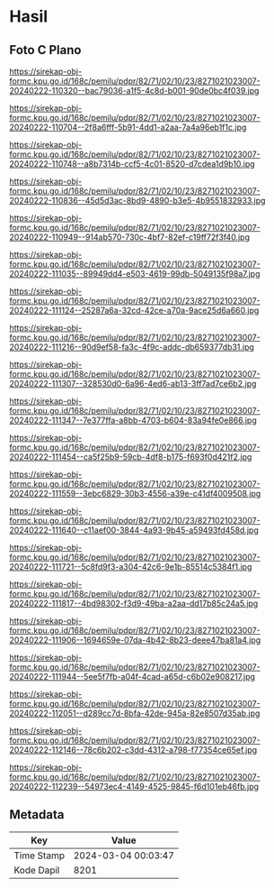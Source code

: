 # Hasil

## Foto C Plano

https://sirekap-obj-formc.kpu.go.id/168c/pemilu/pdpr/82/71/02/10/23/8271021023007-20240222-110320--bac79036-a1f5-4c8d-b001-90de0bc4f039.jpg

https://sirekap-obj-formc.kpu.go.id/168c/pemilu/pdpr/82/71/02/10/23/8271021023007-20240222-110704--2f8a6fff-5b91-4dd1-a2aa-7a4a96eb1f1c.jpg

https://sirekap-obj-formc.kpu.go.id/168c/pemilu/pdpr/82/71/02/10/23/8271021023007-20240222-110748--a8b7314b-ccf5-4c01-8520-d7cdea1d9b10.jpg

https://sirekap-obj-formc.kpu.go.id/168c/pemilu/pdpr/82/71/02/10/23/8271021023007-20240222-110836--45d5d3ac-8bd9-4890-b3e5-4b9551832933.jpg

https://sirekap-obj-formc.kpu.go.id/168c/pemilu/pdpr/82/71/02/10/23/8271021023007-20240222-110949--914ab570-730c-4bf7-82ef-c19ff72f3f40.jpg

https://sirekap-obj-formc.kpu.go.id/168c/pemilu/pdpr/82/71/02/10/23/8271021023007-20240222-111035--89949dd4-e503-4619-99db-5049135f98a7.jpg

https://sirekap-obj-formc.kpu.go.id/168c/pemilu/pdpr/82/71/02/10/23/8271021023007-20240222-111124--25287a6a-32cd-42ce-a70a-9ace25d6a660.jpg

https://sirekap-obj-formc.kpu.go.id/168c/pemilu/pdpr/82/71/02/10/23/8271021023007-20240222-111216--90d9ef58-fa3c-4f9c-addc-db659377db31.jpg

https://sirekap-obj-formc.kpu.go.id/168c/pemilu/pdpr/82/71/02/10/23/8271021023007-20240222-111307--328530d0-6a96-4ed6-ab13-3ff7ad7ce6b2.jpg

https://sirekap-obj-formc.kpu.go.id/168c/pemilu/pdpr/82/71/02/10/23/8271021023007-20240222-111347--7e377ffa-a8bb-4703-b604-83a94fe0e866.jpg

https://sirekap-obj-formc.kpu.go.id/168c/pemilu/pdpr/82/71/02/10/23/8271021023007-20240222-111454--ca5f25b9-59cb-4df8-b175-f693f0d421f2.jpg

https://sirekap-obj-formc.kpu.go.id/168c/pemilu/pdpr/82/71/02/10/23/8271021023007-20240222-111559--3ebc6829-30b3-4556-a39e-c41df4009508.jpg

https://sirekap-obj-formc.kpu.go.id/168c/pemilu/pdpr/82/71/02/10/23/8271021023007-20240222-111640--c11aef00-3844-4a93-9b45-a59493fd458d.jpg

https://sirekap-obj-formc.kpu.go.id/168c/pemilu/pdpr/82/71/02/10/23/8271021023007-20240222-111721--5c8fd9f3-a304-42c6-9e1b-85514c5384f1.jpg

https://sirekap-obj-formc.kpu.go.id/168c/pemilu/pdpr/82/71/02/10/23/8271021023007-20240222-111817--4bd98302-f3d9-49ba-a2aa-dd17b85c24a5.jpg

https://sirekap-obj-formc.kpu.go.id/168c/pemilu/pdpr/82/71/02/10/23/8271021023007-20240222-111906--1694659e-07da-4b42-8b23-deee47ba81a4.jpg

https://sirekap-obj-formc.kpu.go.id/168c/pemilu/pdpr/82/71/02/10/23/8271021023007-20240222-111944--5ee5f7fb-a04f-4cad-a65d-c6b02e908217.jpg

https://sirekap-obj-formc.kpu.go.id/168c/pemilu/pdpr/82/71/02/10/23/8271021023007-20240222-112051--d289cc7d-8bfa-42de-945a-82e8507d35ab.jpg

https://sirekap-obj-formc.kpu.go.id/168c/pemilu/pdpr/82/71/02/10/23/8271021023007-20240222-112146--78c6b202-c3dd-4312-a798-f77354ce65ef.jpg

https://sirekap-obj-formc.kpu.go.id/168c/pemilu/pdpr/82/71/02/10/23/8271021023007-20240222-112239--54973ec4-4149-4525-9845-f6d101eb46fb.jpg


## Metadata

| Key        | Value               |
| ---------- | ------------------- |
| Time Stamp | 2024-03-04 00:03:47 |
| Kode Dapil | 8201                |



